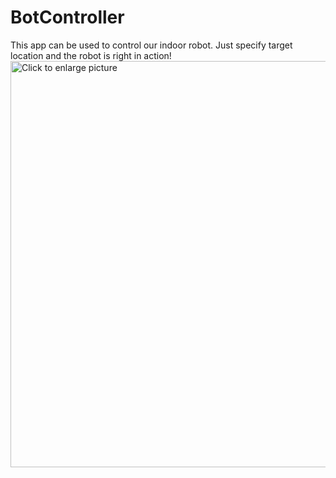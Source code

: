 # BotController

This app can be used to control our indoor robot. Just specify target location and the robot is right in action!
<a href="https://drive.google.com/uc?export=view&id=<FILEID>"><img src="https://drive.google.com/uc?export=view&id=1YjjKdGm2uXXHs95fLFZnYJ6ryARYqy_a" style="width: 650px; max-width: 100%; height: auto" title="Click to enlarge picture" />
